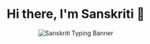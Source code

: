 <h1 align="center">Hi there, I'm Sanskriti 👋</h1>

<p align="center">
  <img src="https://readme-typing-svg.demolab.com?font=Edu+NSW+ACT+Hand+Precursive&weight=900&duration=4000&pause=1000&color=F718C2&center=true&vCenter=true&width=600&lines=👩‍💻+Aspiring+Software+Engineer;💻+Full-Stack+Developer;⚛️+React+%26+Node.js+%7C+🌐+HTML+%7C+🎨+CSS;🗃️+SQL+%7C+🐙+GitHub+%7C+🔥+Firebase+%7C+🍃+MongoDB;📚+Learning+Spring+Boot+%7C+DevOps;🌱+SSoC+Contributor+2025;🎯+E-Cell+Core+Member+%7C+💡+Event+Organiser;Dream+Big.+Build+Smart.+Stay+Kind.+🌟" alt="Sanskriti Typing Banner" />
</p>



<!--
**Sanskriti10247/Sanskriti10247** is a ✨ _special_ ✨ repository because its `README.md` (this file) appears on your GitHub profile.

Here are some ideas to get you started:

- 🔭 I’m currently working on ...
- 🌱 I’m currently learning ...
- 👯 I’m looking to collaborate on ...
- 🤔 I’m looking for help with ...
- 💬 Ask me about ...
- 📫 How to reach me: ...
- 😄 Pronouns: ...
- ⚡ Fun fact: ...
-->
